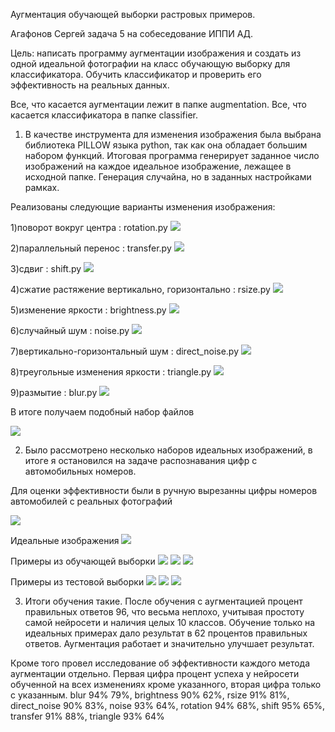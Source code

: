 Аугментация обучающей выборки растровых примеров.

Агафонов Сергей задача 5 на собеседование ИППИ АД.

Цель: написать программу аугментации изображения и создать из одной идеальной фотографии на класс обучающую выборку для классификатора. Обучить классификатор и проверить его эффективность на реальных данных.

Все, что касается аугментации лежит в папке augmentation. Все, что касается классификатора в папке classifier.

1. В качестве инструмента для изменения изображения была выбрана библиотека PILLOW языка python, так как она обладает большим набором функций. Итоговая программа генерирует заданное число изображений на каждое идеальное изображение, лежащее в исходной папке. Генерация случайна, но в заданных настройками рамках.

Реализованы следующие варианты изменения изображения:

1)поворот вокруг центра : rotation.py                     ![](https://github.com/sergeya884/img_augmentation/blob/main/photo/rotation.png)

2)параллельный перенос : transfer.py                      ![](https://github.com/sergeya884/img_augmentation/blob/main/photo/transfer.png)

3)сдвиг : shift.py                                        ![](https://github.com/sergeya884/img_augmentation/blob/main/photo/shift.png)

4)сжатие растяжение вертикально, горизонтально : rsize.py ![](https://github.com/sergeya884/img_augmentation/blob/main/photo/rsize.png)

5)изменение яркости : brightness.py                       ![](https://github.com/sergeya884/img_augmentation/blob/main/photo/brightness.png)

6)случайный шум : noise.py                                ![](https://github.com/sergeya884/img_augmentation/blob/main/photo/noise.png)

7)вертикально-горизонтальный шум : direct_noise.py        ![](https://github.com/sergeya884/img_augmentation/blob/main/photo/direct_noize.png)

8)треугольные изменения яркости : triangle.py             ![](https://github.com/sergeya884/img_augmentation/blob/main/photo/triangle.png)

9)размытие : blur.py                                      ![](https://github.com/sergeya884/img_augmentation/blob/main/photo/blur.png)

В итоге получаем подобный набор файлов

![](https://github.com/sergeya884/img_augmentation/blob/main/photo/aug_exmp.png)

2. Было рассмотрено несколько наборов идеальных изображений, в итоге я остановился на задаче распознавания цифр с автомобильных номеров.

Для оценки эффективности были в ручную вырезанны цифры номеров автомобилей с реальных фотографий

![](https://github.com/sergeya884/img_augmentation/blob/main/photo/test_files.png)

Идеальные изображения ![](https://github.com/sergeya884/img_augmentation/blob/main/photo/in.png) 

Примеры из обучающей выборки ![](https://github.com/sergeya884/img_augmentation/blob/main/photo/1.png) ![](https://github.com/sergeya884/img_augmentation/blob/main/photo/2.png) ![](https://github.com/sergeya884/img_augmentation/blob/main/photo/3.png)

Примеры из тестовой выборки ![](https://github.com/sergeya884/img_augmentation/blob/main/photo/five_01.png) ![](https://github.com/sergeya884/img_augmentation/blob/main/photo/nine_01.png) ![](https://github.com/sergeya884/img_augmentation/blob/main/photo/one_03.png)

3. Итоги обучения такие. После обучения с аугментацией процент правильных ответов 96, что весьма неплохо, учитывая простоту самой нейросети и наличия целых 10 классов. Обучение только на идеальных примерах дало результат в 62 процентов правильных ответов. Аугментация работает и значительно улучшает результат. 

Кроме того провел исследование об эффективности каждого метода аугментации отдельно. Первая цифра процент успеха у нейросети обученной на всех изменениях кроме указанного, вторая цифра только с указанным. blur 94% 79%, brightness 90% 62%, rsize 91% 81%, direct_noise 90% 83%, noise 93% 64%, rotation 94% 68%, shift 95% 65%, transfer 91% 88%, triangle 93% 64%



